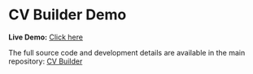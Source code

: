 # CV Builder Demo

**Live Demo:** [Click here](https://coderbdk.github.io/cv-builder-demo/)

The full source code and development details are available in the main repository:  [CV Builder](https://github.com/CoderBDK/CVBuilderCompose)

